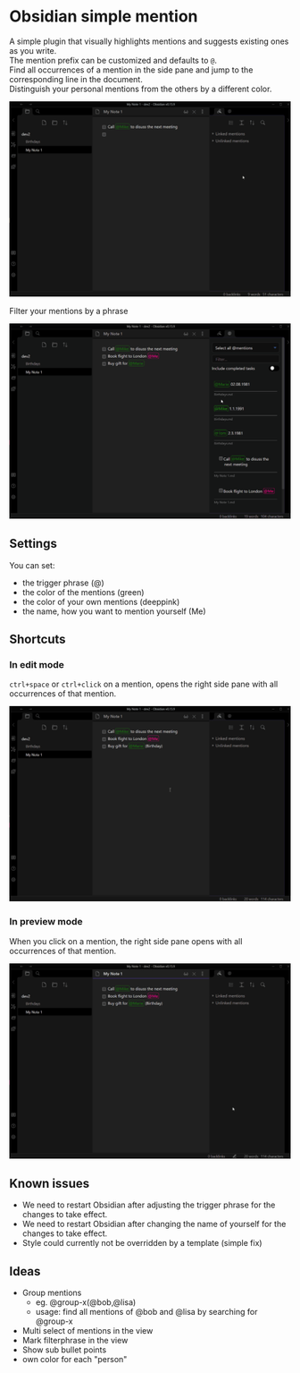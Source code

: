 # Obsidian simple mention
A simple plugin that visually highlights mentions and suggests existing ones as you write.   
The mention prefix can be customized and defaults to `@`.  
Find all occurrences of a mention in the side pane and jump to the corresponding line in the document.  
Distinguish your personal mentions from the others by a different color.

![Overview obsidian simple mention](obsidian_general.gif)

Filter your mentions by a phrase

![Filter your mentions](obsidian_filter.gif)

## Settings
You can set:
- the trigger phrase (@)
- the color of the mentions (green)
- the color of your own mentions (deeppink)
- the name, how you want to mention yourself (Me)

## Shortcuts
### In edit mode
`ctrl+space` or `ctrl+click` on a mention, opens the right side pane with all occurrences of that mention.

![Edit mode shortcuts (ctrl+space or ctrl+click)](obsidian_ctrl_space.gif)

### In preview mode
When you click on a mention, the right side pane opens with all occurrences of that mention.

![Preview Mode shortcuts](obsidian_preview_klick.gif)

## Known issues
- We need to restart Obsidian after adjusting the trigger phrase for the changes to take effect.
- We need to restart Obsidian after changing the name of yourself for the changes to take effect.
- Style could currently not be overridden by a template (simple fix)

## Ideas
- Group mentions
  - eg. @group-x(@bob,@lisa)
  - usage: find all mentions of @bob and @lisa by searching for @group-x
- Multi select of mentions in the view
- Mark filterphrase in the view
- Show sub bullet points
- own color for each "person"